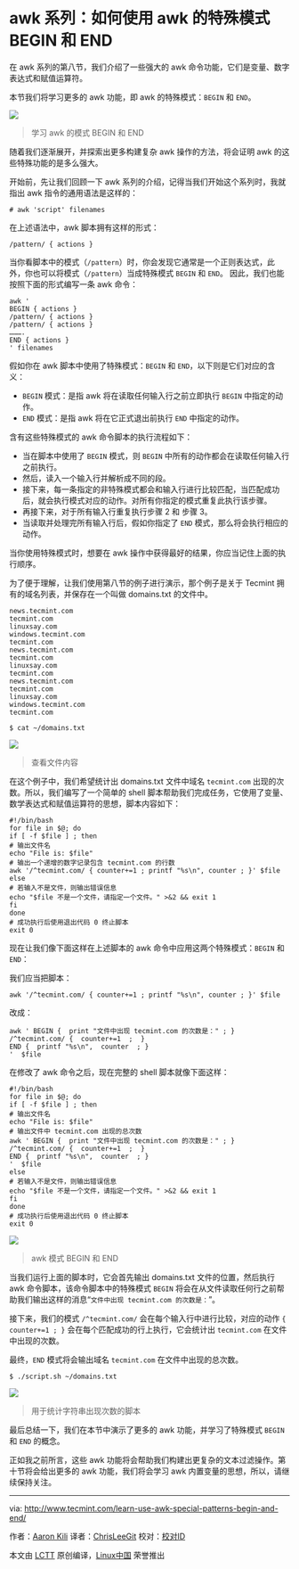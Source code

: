 awk 系列：如何使用 awk 的特殊模式 BEGIN 和 END
===============================================================
在 awk 系列的第八节，我们介绍了一些强大的 awk 命令功能，它们是变量、数字表达式和赋值运算符。

本节我们将学习更多的 awk 功能，即 awk 的特殊模式：`BEGIN` 和 `END`。

![](http://www.tecmint.com/wp-content/uploads/2016/07/Learn-Awk-Patterns-BEGIN-and-END.png)
> 学习 awk 的模式 BEGIN 和 END

随着我们逐渐展开，并探索出更多构建复杂 awk 操作的方法，将会证明 awk 的这些特殊功能的是多么强大。

开始前，先让我们回顾一下 awk 系列的介绍，记得当我们开始这个系列时，我就指出 awk 指令的通用语法是这样的：

```
# awk 'script' filenames  
```

在上述语法中，awk 脚本拥有这样的形式：

```
/pattern/ { actions } 
```

当你看脚本中的模式（`/pattern`）时，你会发现它通常是一个正则表达式，此外，你也可以将模式（`/pattern`）当成特殊模式 `BEGIN` 和 `END`。
因此，我们也能按照下面的形式编写一条 awk 命令：

```
awk '
BEGIN { actions } 
/pattern/ { actions }
/pattern/ { actions }
……….
END { actions } 
' filenames  
```

假如你在 awk 脚本中使用了特殊模式：`BEGIN` 和 `END`，以下则是它们对应的含义：

- `BEGIN` 模式：是指 awk 将在读取任何输入行之前立即执行 `BEGIN` 中指定的动作。
- `END` 模式：是指 awk 将在它正式退出前执行 `END` 中指定的动作。

含有这些特殊模式的 awk 命令脚本的执行流程如下：

- 当在脚本中使用了 `BEGIN` 模式，则 `BEGIN` 中所有的动作都会在读取任何输入行之前执行。
- 然后，读入一个输入行并解析成不同的段。
- 接下来，每一条指定的非特殊模式都会和输入行进行比较匹配，当匹配成功后，就会执行模式对应的动作。对所有你指定的模式重复此执行该步骤。
- 再接下来，对于所有输入行重复执行步骤 2 和 步骤 3。
- 当读取并处理完所有输入行后，假如你指定了 `END` 模式，那么将会执行相应的动作。

当你使用特殊模式时，想要在 awk 操作中获得最好的结果，你应当记住上面的执行顺序。

为了便于理解，让我们使用第八节的例子进行演示，那个例子是关于 Tecmint 拥有的域名列表，并保存在一个叫做 domains.txt 的文件中。

```
news.tecmint.com
tecmint.com
linuxsay.com
windows.tecmint.com
tecmint.com
news.tecmint.com
tecmint.com
linuxsay.com
tecmint.com
news.tecmint.com
tecmint.com
linuxsay.com
windows.tecmint.com
tecmint.com
```

```
$ cat ~/domains.txt
```

![](http://www.tecmint.com/wp-content/uploads/2016/07/View-Contents-of-File.png)
> 查看文件内容

在这个例子中，我们希望统计出 domains.txt 文件中域名 `tecmint.com` 出现的次数。所以，我们编写了一个简单的 shell 脚本帮助我们完成任务，它使用了变量、数学表达式和赋值运算符的思想，脚本内容如下：

```
#!/bin/bash
for file in $@; do
if [ -f $file ] ; then
# 输出文件名
echo "File is: $file"
# 输出一个递增的数字记录包含 tecmint.com 的行数
awk '/^tecmint.com/ { counter+=1 ; printf "%s\n", counter ; }' $file
else
# 若输入不是文件，则输出错误信息
echo "$file 不是一个文件，请指定一个文件。" >&2 && exit 1
fi
done
# 成功执行后使用退出代码 0 终止脚本
exit 0
```

现在让我们像下面这样在上述脚本的 awk 命令中应用这两个特殊模式：`BEGIN` 和 `END`：

我们应当把脚本：

```
awk '/^tecmint.com/ { counter+=1 ; printf "%s\n", counter ; }' $file
```

改成：

```
awk ' BEGIN {  print "文件中出现 tecmint.com 的次数是：" ; }
/^tecmint.com/ {  counter+=1  ;  }
END {  printf "%s\n",  counter  ; } 
'  $file
```

在修改了 awk 命令之后，现在完整的 shell 脚本就像下面这样：

```
#!/bin/bash
for file in $@; do
if [ -f $file ] ; then
# 输出文件名
echo "File is: $file"
# 输出文件中 tecmint.com 出现的总次数
awk ' BEGIN {  print "文件中出现 tecmint.com 的次数是：" ; }
/^tecmint.com/ {  counter+=1  ;  }
END {  printf "%s\n",  counter  ; } 
'  $file
else
# 若输入不是文件，则输出错误信息
echo "$file 不是一个文件，请指定一个文件。" >&2 && exit 1
fi
done
# 成功执行后使用退出代码 0 终止脚本
exit 0
```

![](http://www.tecmint.com/wp-content/uploads/2016/07/Awk-BEGIN-and-END-Patterns.png)
> awk 模式 BEGIN 和 END

当我们运行上面的脚本时，它会首先输出 domains.txt 文件的位置，然后执行 awk 命令脚本，该命令脚本中的特殊模式 `BEGIN` 将会在从文件读取任何行之前帮助我们输出这样的消息“`文件中出现 tecmint.com 的次数是：`”。

接下来，我们的模式 `/^tecmint.com/` 会在每个输入行中进行比较，对应的动作 `{ counter+=1 ; }` 会在每个匹配成功的行上执行，它会统计出 `tecmint.com` 在文件中出现的次数。

最终，`END` 模式将会输出域名 `tecmint.com` 在文件中出现的总次数。

```
$ ./script.sh ~/domains.txt 
```
![](http://www.tecmint.com/wp-content/uploads/2016/07/Script-to-Count-Number-of-Times-String-Appears.png)
> 用于统计字符串出现次数的脚本

最后总结一下，我们在本节中演示了更多的 awk 功能，并学习了特殊模式 `BEGIN` 和 `END` 的概念。

正如我之前所言，这些 awk 功能将会帮助我们构建出更复杂的文本过滤操作。第十节将会给出更多的 awk 功能，我们将会学习 awk 内置变量的思想，所以，请继续保持关注。


--------------------------------------------------------------------------------

via: http://www.tecmint.com/learn-use-awk-special-patterns-begin-and-end/

作者：[Aaron Kili][a]
译者：[ChrisLeeGit](https://github.com/chrisleegit)
校对：[校对ID](https://github.com/校对ID)

本文由 [LCTT](https://github.com/LCTT/TranslateProject) 原创编译，[Linux中国](https://linux.cn/) 荣誉推出

[a]: http://www.tecmint.com/author/aaronkili/
